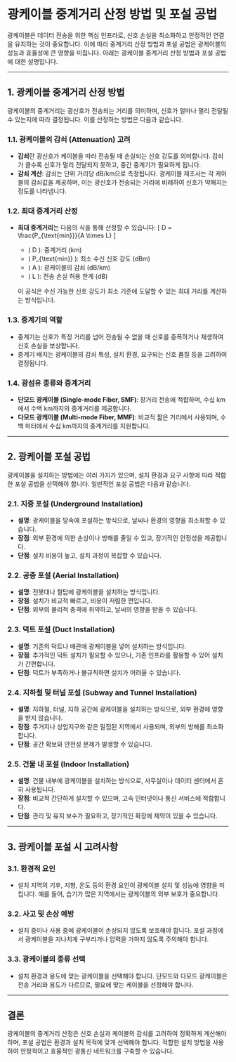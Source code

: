 # 광케이블 중계거리 산정 방법 및 포설 공법

광케이블은 데이터 전송을 위한 핵심 인프라로, 신호 손실을 최소화하고 안정적인 연결을 유지하는 것이 중요합니다. 이에 따라 중계거리 산정 방법과 포설 공법은 광케이블의 성능과 효율성에 큰 영향을 미칩니다. 아래는 광케이블 중계거리 산정 방법과 포설 공법에 대한 설명입니다.

---

## 1. **광케이블 중계거리 산정 방법**

광케이블의 중계거리는 광신호가 전송되는 거리를 의미하며, 신호가 얼마나 멀리 전달될 수 있는지에 따라 결정됩니다. 이를 산정하는 방법은 다음과 같습니다.

### 1.1. **광케이블의 감쇠 (Attenuation) 고려**
- **감쇠**란 광신호가 케이블을 따라 전송될 때 손실되는 신호 강도를 의미합니다. 감쇠가 클수록 신호가 멀리 전달되지 못하고, 중간 중계기가 필요하게 됩니다.
- **감쇠 계산**: 감쇠는 단위 거리당 dB/km으로 측정됩니다. 광케이블 제조사는 각 케이블의 감쇠값을 제공하며, 이는 광신호가 전송되는 거리에 비례하여 신호가 약해지는 정도를 나타냅니다.

### 1.2. **최대 중계거리 산정**
- **최대 중계거리**는 다음의 식을 통해 산정할 수 있습니다:
  \[
  D = \frac{P_{\text{min}}}{A \times L}
  \]
  - \( D \): 중계거리 (km)
  - \( P_{\text{min}} \): 최소 수신 신호 강도 (dBm)
  - \( A \): 광케이블의 감쇠 (dB/km)
  - \( L \): 전송 손실 허용 한계 (dB)

  이 공식은 수신 가능한 신호 강도가 최소 기준에 도달할 수 있는 최대 거리를 계산하는 방식입니다.

### 1.3. **중계기의 역할**
- 중계기는 신호가 특정 거리를 넘어 전송될 수 없을 때 신호를 증폭하거나 재생하여 신호 손실을 보상합니다.
- 중계기 배치는 광케이블의 감쇠 특성, 설치 환경, 요구되는 신호 품질 등을 고려하여 결정됩니다.

### 1.4. **광섬유 종류와 중계거리**
- **단모드 광케이블 (Single-mode Fiber, SMF)**: 장거리 전송에 적합하며, 수십 km에서 수백 km까지의 중계거리를 제공합니다.
- **다모드 광케이블 (Multi-mode Fiber, MMF)**: 비교적 짧은 거리에서 사용되며, 수백 미터에서 수십 km까지의 중계거리를 지원합니다.

---

## 2. **광케이블 포설 공법**

광케이블을 설치하는 방법에는 여러 가지가 있으며, 설치 환경과 요구 사항에 따라 적합한 포설 공법을 선택해야 합니다. 일반적인 포설 공법은 다음과 같습니다.

### 2.1. **지중 포설 (Underground Installation)**
- **설명**: 광케이블을 땅속에 포설하는 방식으로, 날씨나 환경의 영향을 최소화할 수 있습니다.
- **장점**: 외부 환경에 의한 손상이나 방해를 줄일 수 있고, 장기적인 안정성을 제공합니다.
- **단점**: 설치 비용이 높고, 설치 과정이 복잡할 수 있습니다.

### 2.2. **공중 포설 (Aerial Installation)**
- **설명**: 전봇대나 철탑에 광케이블을 설치하는 방식입니다.
- **장점**: 설치가 비교적 빠르고, 비용이 저렴한 편입니다.
- **단점**: 외부의 물리적 충격에 취약하고, 날씨의 영향을 받을 수 있습니다.

### 2.3. **덕트 포설 (Duct Installation)**
- **설명**: 기존의 덕트나 배관에 광케이블을 넣어 설치하는 방식입니다.
- **장점**: 추가적인 덕트 설치가 필요할 수 있으나, 기존 인프라를 활용할 수 있어 설치가 간편합니다.
- **단점**: 덕트가 부족하거나 불규칙하면 설치가 어려울 수 있습니다.

### 2.4. **지하철 및 터널 포설 (Subway and Tunnel Installation)**
- **설명**: 지하철, 터널, 지하 공간에 광케이블을 설치하는 방식으로, 외부 환경에 영향을 받지 않습니다.
- **장점**: 주거지나 상업지구와 같은 밀집된 지역에서 사용되며, 외부의 방해를 최소화합니다.
- **단점**: 공간 확보와 안전성 문제가 발생할 수 있습니다.

### 2.5. **건물 내 포설 (Indoor Installation)**
- **설명**: 건물 내부에 광케이블을 설치하는 방식으로, 사무실이나 데이터 센터에서 흔히 사용됩니다.
- **장점**: 비교적 간단하게 설치할 수 있으며, 고속 인터넷이나 통신 서비스에 적합합니다.
- **단점**: 관리 및 유지 보수가 필요하고, 장기적인 확장에 제약이 있을 수 있습니다.

---

## 3. **광케이블 포설 시 고려사항**
### 3.1. **환경적 요인**
- 설치 지역의 기후, 지형, 온도 등의 환경 요인이 광케이블 설치 및 성능에 영향을 미칩니다. 예를 들어, 습기가 많은 지역에서는 광케이블의 외부 보호가 중요합니다.

### 3.2. **사고 및 손상 예방**
- 설치 중이나 사용 중에 광케이블이 손상되지 않도록 보호해야 합니다. 포설 과정에서 광케이블을 지나치게 구부리거나 압력을 가하지 않도록 주의해야 합니다.

### 3.3. **광케이블의 종류 선택**
- 설치 환경과 용도에 맞는 광케이블을 선택해야 합니다. 단모드와 다모드 광케이블은 전송 거리와 용도가 다르므로, 필요에 맞는 케이블을 선정해야 합니다.

---

## 결론

광케이블의 중계거리 산정은 신호 손실과 케이블의 감쇠를 고려하여 정확하게 계산해야 하며, 포설 공법은 환경과 설치 목적에 맞게 선택해야 합니다. 적합한 설치 방법을 사용하여 안정적이고 효율적인 광통신 네트워크를 구축할 수 있습니다.
